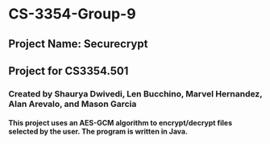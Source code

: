 # CS-3354-Group-9

## Project Name: Securecrypt

## Project for CS3354.501

### Created by Shaurya Dwivedi, Len Bucchino, Marvel Hernandez, Alan Arevalo, and Mason Garcia

#### This project uses an AES-GCM algorithm to encrypt/decrypt files selected by the user. The program is written in Java.
